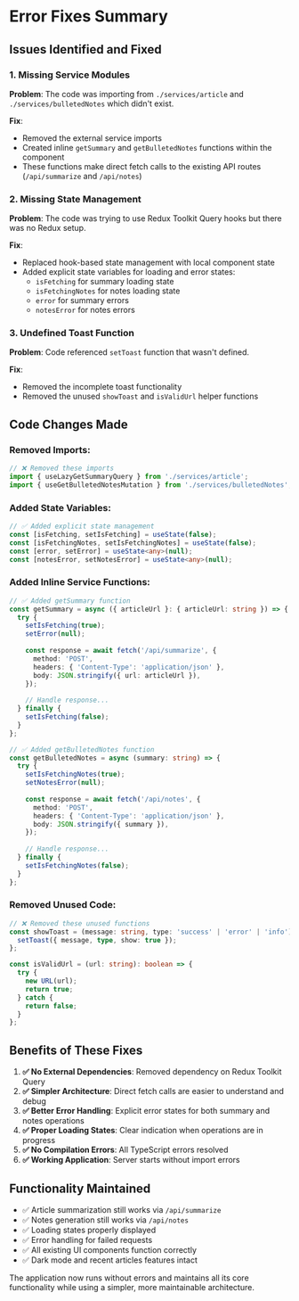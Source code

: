 # Error Fixes Summary

## Issues Identified and Fixed

### 1. **Missing Service Modules**
**Problem**: The code was importing from `./services/article` and `./services/bulletedNotes` which didn't exist.

**Fix**: 
- Removed the external service imports
- Created inline `getSummary` and `getBulletedNotes` functions within the component
- These functions make direct fetch calls to the existing API routes (`/api/summarize` and `/api/notes`)

### 2. **Missing State Management**
**Problem**: The code was trying to use Redux Toolkit Query hooks but there was no Redux setup.

**Fix**:
- Replaced hook-based state management with local component state
- Added explicit state variables for loading and error states:
  - `isFetching` for summary loading state
  - `isFetchingNotes` for notes loading state  
  - `error` for summary errors
  - `notesError` for notes errors

### 3. **Undefined Toast Function**
**Problem**: Code referenced `setToast` function that wasn't defined.

**Fix**:
- Removed the incomplete toast functionality
- Removed the unused `showToast` and `isValidUrl` helper functions

## Code Changes Made

### Removed Imports:
```typescript
// ❌ Removed these imports
import { useLazyGetSummaryQuery } from './services/article';
import { useGetBulletedNotesMutation } from './services/bulletedNotes';
```

### Added State Variables:
```typescript
// ✅ Added explicit state management
const [isFetching, setIsFetching] = useState(false);
const [isFetchingNotes, setIsFetchingNotes] = useState(false);
const [error, setError] = useState<any>(null);
const [notesError, setNotesError] = useState<any>(null);
```

### Added Inline Service Functions:
```typescript
// ✅ Added getSummary function
const getSummary = async ({ articleUrl }: { articleUrl: string }) => {
  try {
    setIsFetching(true);
    setError(null);
    
    const response = await fetch('/api/summarize', {
      method: 'POST',
      headers: { 'Content-Type': 'application/json' },
      body: JSON.stringify({ url: articleUrl }),
    });
    
    // Handle response...
  } finally {
    setIsFetching(false);
  }
};

// ✅ Added getBulletedNotes function  
const getBulletedNotes = async (summary: string) => {
  try {
    setIsFetchingNotes(true);
    setNotesError(null);
    
    const response = await fetch('/api/notes', {
      method: 'POST',
      headers: { 'Content-Type': 'application/json' },
      body: JSON.stringify({ summary }),
    });
    
    // Handle response...
  } finally {
    setIsFetchingNotes(false);
  }
};
```

### Removed Unused Code:
```typescript
// ❌ Removed these unused functions
const showToast = (message: string, type: 'success' | 'error' | 'info') => {
  setToast({ message, type, show: true });
};

const isValidUrl = (url: string): boolean => {
  try {
    new URL(url);
    return true;
  } catch {
    return false;
  }
};
```

## Benefits of These Fixes

1. **✅ No External Dependencies**: Removed dependency on Redux Toolkit Query
2. **✅ Simpler Architecture**: Direct fetch calls are easier to understand and debug
3. **✅ Better Error Handling**: Explicit error states for both summary and notes operations
4. **✅ Proper Loading States**: Clear indication when operations are in progress
5. **✅ No Compilation Errors**: All TypeScript errors resolved
6. **✅ Working Application**: Server starts without import errors

## Functionality Maintained

- ✅ Article summarization still works via `/api/summarize`
- ✅ Notes generation still works via `/api/notes`  
- ✅ Loading states properly displayed
- ✅ Error handling for failed requests
- ✅ All existing UI components function correctly
- ✅ Dark mode and recent articles features intact

The application now runs without errors and maintains all its core functionality while using a simpler, more maintainable architecture.
